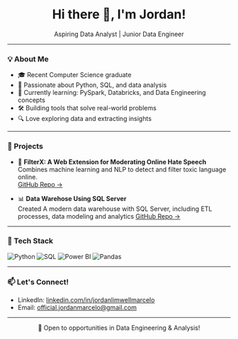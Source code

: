 <h1 align="center">Hi there 👋, I'm Jordan!</h1>

<p align="center">
  Aspiring Data Analyst | Junior Data Engineer
</p>

---

### 💡 About Me

- 🎓 Recent Computer Science graduate  
- 🐍 Passionate about Python, SQL, and data analysis  
- 🧠 Currently learning: PySpark, Databricks, and Data Engineering concepts  
- 🛠️ Building tools that solve real-world problems  
- 🔍 Love exploring data and extracting insights  

---

### 🧪 Projects

- 🔎 **FilterX: A Web Extension for Moderating Online Hate Speech**  
  Combines machine learning and NLP to detect and filter toxic language online.  
  [GitHub Repo →](https://github.com/jordan-limwell/filterX)

- 📊 **Data Warehose Using SQL Server**  
  Created A modern data warehouse with SQL Server, including ETL processes, data modeling and analytics
  [GitHub Repo →](https://github.com/jordan-limwell/data-warehouse-sql-server)

---

### 🧰 Tech Stack

![Python](https://img.shields.io/badge/Python-3776AB?style=flat&logo=python&logoColor=white)
![SQL](https://img.shields.io/badge/SQL-4479A1?style=flat&logo=postgresql&logoColor=white)
![Power BI](https://img.shields.io/badge/Power%20BI-F2C811?style=flat&logo=powerbi&logoColor=black)
![Pandas](https://img.shields.io/badge/Pandas-150458?style=flat&logo=pandas&logoColor=white)

---

### 📫 Let's Connect!

- LinkedIn: [linkedin.com/in/jordanlimwellmarcelo](https://www.linkedin.com/in/jordanlimwellmarcelo/)  
- Email: official.jordanmarcelo@gmail.com 
---

<p align="center">
  🚀 Open to opportunities in Data Engineering & Analysis!
</p>
